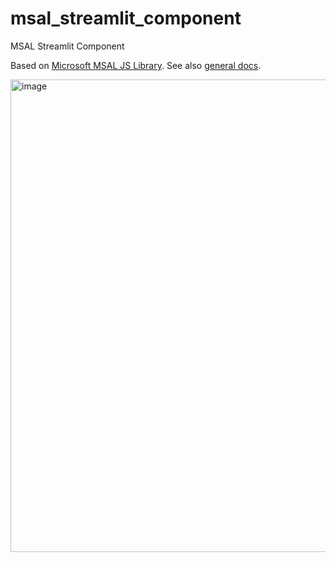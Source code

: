 # msal_streamlit_component
MSAL Streamlit Component

Based on [Microsoft MSAL JS Library](https://github.com/AzureAD/microsoft-authentication-library-for-js/tree/dev/lib/msal-browser). See also [general docs](https://learn.microsoft.com/en-us/azure/active-directory/develop/msal-overview).

<img width="756" alt="image" src="https://user-images.githubusercontent.com/3716335/210881009-2107e48d-6783-4948-ab52-4cce0fea7c45.png">
